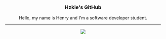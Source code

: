 <div>
	<h3 align="center">Hzkie's GitHub</h3>
	<p align="center">Hello, my name is Henry and I'm a software developer student.</p>
</div>
<hr class="rounded">
<div>
	<p align="center"><img src="https://i.imgur.com/xbWceCZ.png"></p>
</div>
